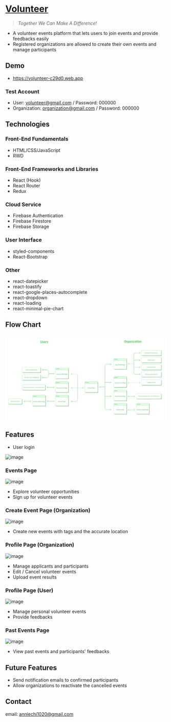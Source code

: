 # [Volunteer](https://volunteer-c29d0.web.app)

> _Together We Can Make A Difference!_

- A volunteer events platform that lets users to join events and provide feedbacks easily
- Registered organizations are allowed to create their own events and manage participants

## Demo

- https://volunteer-c29d0.web.app

### Test Account

- User: volunteer@gmail.com / Password: 000000
- Organization: organization@gmail.com / Password: 000000

## Technologies

### Front-End Fundamentals

- HTML/CSS/JavaScript
- RWD

### Front-End Frameworks and Libraries

- React (Hook)
- React Router
- Redux

### Cloud Service

- Firebase Authentication
- Firebase Firestore
- Firebase Storage

### User Interface

- styled-components
- React-Bootstrap

### Other

- react-datepicker
- react-toastify
- react-google-places-autocomplete
- react-dropdown
- react-loading
- react-minimal-pie-chart

## Flow Chart

![image](./README/flow-chart.png)

## Features

- User login

![image](./README/login.gif)

### Events Page

![image](./README/signup.gif)

- Explore volunteer opportunities
- Sign up for volunteer events

### Create Event Page (Organization)

![image](./README/create-event.gif)

- Create new events with tags and the accurate location

### Profile Page (Organization)

![image](./README/management.gif)

- Manage applicants and participants
- Edit / Cancel volunteer events
- Upload event results

### Profile Page (User)

![image](./README/comment.gif)

- Manage personal volunteer events
- Provide feedbacks

### Past Events Page

![image](./README/past-events.gif)

- View past events and participants' feedbacks

## Future Features

- Send notification emails to confirmed participants
- Allow organizations to reactivate the cancelled events

## Contact

email: anniechi1020@gmail.com
